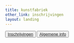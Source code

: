 ```yaml
---
title: kunstfabriek
other_link: inschrijvingen
layout: landing
---
```


  <main id="top">
    <!-- foto -->
      <div></div>
      <button class="btn-roze" role="button"><a href="/{{ page.other_link }}">Inschrijvingen</a></button>
      <!-- LINK NOG VERANDEREN !!!!!!!!!!!!
      ======================================= -->
      <button class="btn-blauw" role="button"><a href="/home">Algemene info</a></button>

  </main>

<!-- reserve link die je kan copieren om de button (btn-roze) hierboven te vervangen.
<button class="btn-roze" role="button"><a href="/{{ page.other_link }}">{{ page.other_link }}</a></button>
 -->
